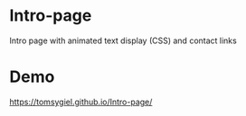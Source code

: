 # Intro-page

Intro page with animated text display (CSS) and contact links

# Demo

https://tomsygiel.github.io/Intro-page/

